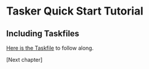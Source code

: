 # Tasker Quick Start Tutorial

## Including Taskfiles

[Here is the Taskfile](Taskfile.yml) to follow along.



[Next chapter]
